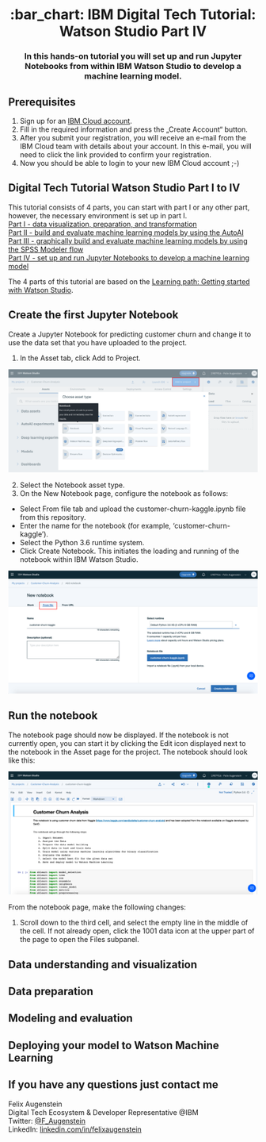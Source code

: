 <h1 align="center" style="border-bottom: none;">:bar_chart: IBM Digital Tech Tutorial: Watson Studio Part IV</h1>
<h3 align="center">In this hands-on tutorial you will set up and run Jupyter Notebooks from within IBM Watson Studio to develop a machine learning model.</h3>

## Prerequisites

1. Sign up for an [IBM Cloud account](https://cloud.ibm.com/registration).
2. Fill in the required information and press the „Create Account“ button.
3. After you submit your registration, you will receive an e-mail from the IBM Cloud team with details about your account. In this e-mail, you will need to click the link provided to confirm your registration.
4. Now you should be able to login to your new IBM Cloud account ;-)

## Digital Tech Tutorial Watson Studio Part I to IV

This tutorial consists of 4 parts, you can start with part I or any other part, however, the necessary environment is set up in part I.<br>
[Part I - data visualization, preparation, and transformation](https://github.com/FelixAugenstein/digital-tech-tutorial-watson-studio)<br>
[Part II - build and evaluate machine learning models by using the AutoAI](https://github.com/FelixAugenstein/digital-tech-tutorial-watson-studio-part-ii/)<br>
[Part III - graphically build and evaluate machine learning models by using the SPSS Modeler flow](https://github.com/FelixAugenstein/digital-tech-tutorial-watson-studio-part-iii/)<br>
[Part IV - set up and run Jupyter Notebooks to develop a machine learning model](https://github.com/FelixAugenstein/digital-tech-tutorial-watson-studio-part-iv/)

The 4 parts of this tutorial are based on the [Learning path: Getting started with Watson Studio](https://developer.ibm.com/series/learning-path-watson-studio/).

## Create the first Jupyter Notebook

Create a Jupyter Notebook for predicting customer churn and change it to use the data set that you have uploaded to the project.

1. In the Asset tab, click Add to Project.

![Create Notebook](readme_images/create-notebook.png)

2. Select the Notebook asset type.
3. On the New Notebook page, configure the notebook as follows:

- Select From file tab and upload the customer-churn-kaggle.ipynb file from this repository.
- Enter the name for the notebook (for example, ‘customer-churn-kaggle’).
- Select the Python 3.6 runtime system.
- Click Create Notebook. This initiates the loading and running of the notebook within IBM Watson Studio.

![Upload Notebook](readme_images/upload-notebook.png)

## Run the notebook

The notebook page should now be displayed. If the notebook is not currently open, you can start it by clicking the Edit icon displayed next to the notebook in the Asset page for the project. The notebook should look like this:

![Jupyter Notebook](readme_images/jupyter-notebook.png)

From the notebook page, make the following changes:

1. Scroll down to the third cell, and select the empty line in the middle of the cell. If not already open, click the 1001 data icon at the upper part of the page to open the Files subpanel.

## Data understanding and visualization

## Data preparation

## Modeling and evaluation

## Deploying your model to Watson Machine Learning

## If you have any questions just contact me

Felix Augenstein<br>
Digital Tech Ecosystem & Developer Representative @IBM<br>
Twitter: [@F_Augenstein](https://twitter.com/F_Augenstein)<br>
LinkedIn: [linkedin.com/in/felixaugenstein](https://www.linkedin.com/in/felixaugenstein/)
